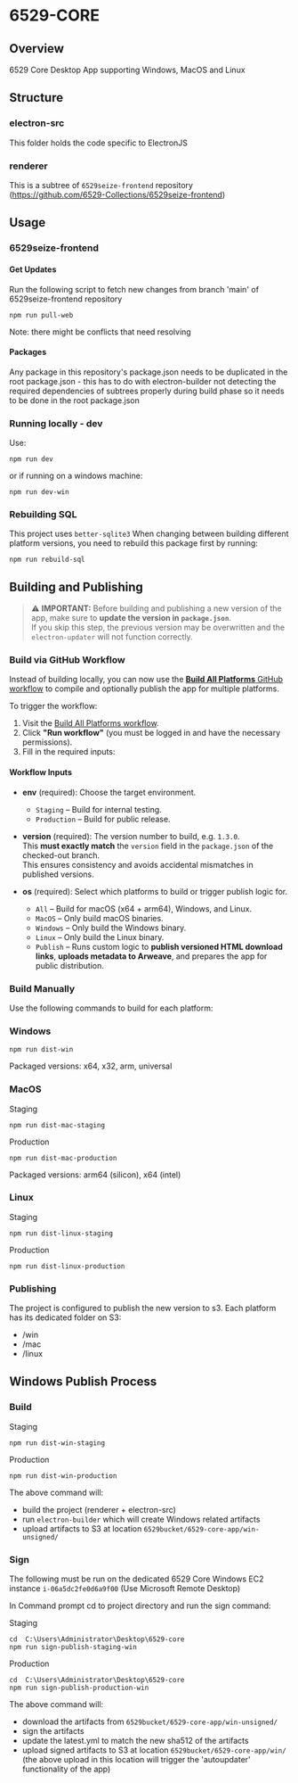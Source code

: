 # 6529-CORE

## Overview

6529 Core Desktop App supporting Windows, MacOS and Linux

## Structure

### electron-src

This folder holds the code specific to ElectronJS

### renderer

This is a subtree of `6529seize-frontend` repository (https://github.com/6529-Collections/6529seize-frontend)

## Usage

### 6529seize-frontend

#### Get Updates

Run the following script to fetch new changes from branch 'main' of 6529seize-frontend repository

```
npm run pull-web
```

Note: there might be conflicts that need resolving

#### Packages

Any package in this repository's package.json needs to be duplicated in the root package.json - this has to do with electron-builder not detecting the required dependencies of subtrees properly during build phase so it needs to be done in the root package.json

### Running locally - dev

Use:

```
npm run dev
```

or if running on a windows machine:

```
npm run dev-win
```

### Rebuilding SQL

This project uses `better-sqlite3`
When changing between building different platform versions, you need to rebuild this package first by running:

```
npm run rebuild-sql
```

## Building and Publishing

> ⚠️ **IMPORTANT:** Before building and publishing a new version of the app, make sure to **update the version in `package.json`**.  
> If you skip this step, the previous version may be overwritten and the `electron-updater` will not function correctly.

### Build via GitHub Workflow

Instead of building locally, you can now use the [**Build All Platforms** GitHub workflow](https://github.com/6529-Collections/6529-core/actions/workflows/build-all-platforms.yml) to compile and optionally publish the app for multiple platforms.

To trigger the workflow:

1. Visit the [Build All Platforms workflow](https://github.com/6529-Collections/6529-core/actions/workflows/build-all-platforms.yml).
2. Click **"Run workflow"** (you must be logged in and have the necessary permissions).
3. Fill in the required inputs:

#### Workflow Inputs

- **env** (required): Choose the target environment.

  - `Staging` – Build for internal testing.
  - `Production` – Build for public release.

- **version** (required): The version number to build, e.g. `1.3.0`.  
  This **must exactly match** the `version` field in the `package.json` of the checked-out branch.  
  This ensures consistency and avoids accidental mismatches in published versions.

- **os** (required): Select which platforms to build or trigger publish logic for.
  - `All` – Build for macOS (x64 + arm64), Windows, and Linux.
  - `MacOS` – Only build macOS binaries.
  - `Windows` – Only build the Windows binary.
  - `Linux` – Only build the Linux binary.
  - `Publish` – Runs custom logic to **publish versioned HTML download links**, **uploads metadata to Arweave**, and prepares the app for public distribution.

### Build Manually

Use the following commands to build for each platform:

### Windows

```
npm run dist-win
```

Packaged versions: x64, x32, arm, universal

### MacOS

Staging

```
npm run dist-mac-staging
```

Production

```
npm run dist-mac-production
```

Packaged versions: arm64 (silicon), x64 (intel)

### Linux

Staging

```
npm run dist-linux-staging
```

Production

```
npm run dist-linux-production
```

### Publishing

The project is configured to publish the new version to s3. Each platform has its dedicated folder on S3:

- /win
- /mac
- /linux

## Windows Publish Process

### Build

Staging

```
npm run dist-win-staging
```

Production

```
npm run dist-win-production
```

The above command will:

- build the project (renderer + electron-src)
- run `electron-builder` which will create Windows related artifacts
- upload artifacts to S3 at location `6529bucket/6529-core-app/win-unsigned/`

### Sign

The following must be run on the dedicated 6529 Core Windows EC2 instance `i-06a5dc2fe0d6a9f00` (Use Microsoft Remote Desktop)

In Command prompt cd to project directory and run the sign command:

Staging

```
cd  C:\Users\Administrator\Desktop\6529-core
npm run sign-publish-staging-win
```

Production

```
cd  C:\Users\Administrator\Desktop\6529-core
npm run sign-publish-production-win
```

The above command will:

- download the artifacts from `6529bucket/6529-core-app/win-unsigned/`
- sign the artifacts
- update the latest.yml to match the new sha512 of the artifacts
- upload signed artifacts to S3 at location `6529bucket/6529-core-app/win/`
  (the above upload in this location will trigger the 'autoupdater' functionality of the app)
